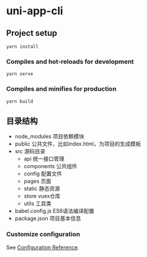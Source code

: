 # uni-app-cli

## Project setup
```
yarn install
```

### Compiles and hot-reloads for development
```
yarn serve
```

### Compiles and minifies for production
```
yarn build
```

## 目录结构
- node_modules		项目依赖模块
- public				公共文件，比如index.html，为项目的生成模板
- src					源码目录
	- api					统一接口管理
	- components			公共组件
	- config				配置文件
	- pages					页面
	- static				静态资源
	- store					vuex仓库
	- utils					工具类
- babel.config.js	ES6语法编译配置
- package.json		项目基本信息


### Customize configuration
See [Configuration Reference](https://cli.vuejs.org/config/).
